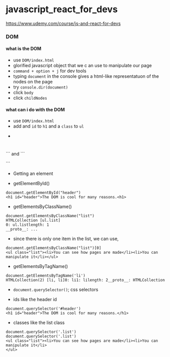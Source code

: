 # javascript_react_for_devs
https://www.udemy.com/course/js-and-react-for-devs

### DOM
#### what is the DOM
- use `DOM/index.html`
- glorified javascript object that we c an use to manipulate our page
- `command + option + j` for dev tools
- typing `document` in the console gives a html-like representatuon of the nodes on the page
- try `console.dir(document)`
- click `body`
- click `childNodes`

#### what can i do with the DOM
- use `DOM/index.html`
- add and `id` to `h1` and a `class` to `ul`
- ```
<h1 id="header"></h1>
```
and
```
<ul class="list"></ul>
```

- Getting an element
* getElementById()
```
document.getElementById("header")
<h1 id="header">The DOM is cool for many reasons.<h1>
```

* getElementsByClassName()
```
document.getElementsByClassName("list")
HTMLCollection [ul.list]
0: ul.listlength: 1
__proto__: ...
```
- since there is only one item in the list, we can use, 
```
document.getElementsByClassName("list")[0]
<ul class=​"list">​<li>​You can see how pages are made​</li>​<li>​You can manipulate it​</li>​</ul>​
```

* getElementsByTagName()
```
document.getElementsByTagName('li')
HTMLCollection(2) [li, li]0: li1: lilength: 2__proto__: HTMLCollection
```

* `document.querySelector()`; css selectors
- ids like the header id 
```
document.querySelector('#header')
<h1 id=​"header">​The DOM is cool for many reasons.​</h1>​
```

- classes like the list class
```
document.querySelector('.list')
document.querySelector('.list')
<ul class=​"list">​<li>​You can see how pages are made​</li>​<li>​You can manipulate it​</li>​
</ul>​
```





